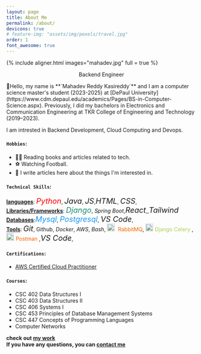 ```yaml
---
layout: page
title: About Me
permalink: /about/
devicons: true
# feature-img: "assets/img/pexels/travel.jpg"
order: 1
font_awesome: true
---
```

{% include aligner.html images="mahadev.jpg" full = true %} 

<p style="text-align:center;">Backend Engineer</p>
👋Hello, my name is **`Mahadev Reddy Kasireddy`** and I am a computer science master's student (2023-2025) at [DePaul University](https://www.cdm.depaul.edu/academics/Pages/BS-in-Computer-Science.aspx). Previously, I did my bachelors in Electronics and Communication Engineering at TKR College of Engineering and Technology (2019–2023).

I am intrested in Backend Development, Cloud Computing and Devops.

#### `Hobbies`:
* 🙇‍♂️ Reading books and articles related to tech.
* ⚽ Watching Football.
* 📝 I write articles here about the things I'm interested in.

#### `Technical Skills`:
 **<u>languages</u>**: <i style="color:red;font-size:20px;" class="devicon-python-plain-wordmark colored">Python</i>, <i class="devicon-java-plain-wordmark colored" style="font-size:20px;">Java</i>, <i class="devicon-javascript-plain colored" style="font-size:20px;">JS</i>,<i class="devicon-html5-plain-wordmark colored" style="font-size:20px;">HTML</i>, <i class="devicon-css3-plain-wordmark colored" style="font-size:20px;">CSS</i>,<i class="devicon-c-plain colored" style="font-size:20px;"></i> <br/>
 **<u>Libraries/Frameworks</u>**: <i class="devicon-django-plain-wordmark colored" style="font-size:20px;color:#1C8D73;">Django</i>, <i class="devicon-spring-plain colored">Spring Boot</i>,<i class="devicon-react-original-wordmark colored" style="font-size:20px;">React</i>,,<i class="devicon-tailwindcss-plain colored" style="font-size:20px;">Tailwind</i><br/> 
  **<u>Databases</u>**:<i class="devicon-mysql-plain-wordmark colored" style="font-size:20px;color:#1B98F5;">Mysql</i>, <i class="devicon-postgresql-plain-wordmark colored" style="font-size:20px;color:#1B98F5">Postgresql</i>, <i class="devicon-vscode-plain colored" style="font-size:20px;">VS Code</i>,<br>**<u>Tools</u>**: <i class="devicon-git-plain-wordmark colored" style="font-size:20px;">Git</i>, <i class="fa-brands fa-github" style="font-size:20px;"></i>Github, 
 <i class="devicon-docker-plain colored">Docker</i>, <i class="devicon-amazonwebservices-original colored">AWS</i>, <i class="devicon-bash-plain">Bash</i>, <img style="padding:0;margin-right:5px;vertical-align:baselinew;width:20px" src="https://static-00.iconduck.com/assets.00/rabbitmq-icon-484x512-s9lfaapn.png"/> <span style="color:#f76300;">RabbitMQ</span>, <img style="padding:0;margin-right:5px;vertical-align:baselinew;width:20px" src="https://docs.celeryq.dev/en/main/_static/celery_512.png"/><span style="color:#a9cc54;">Django Celery</span>  ,<img style="padding:0;margin-right:5px;vertical-align:baselinew;width:20px" src="https://www.svgrepo.com/show/354202/postman-icon.svg"/><span style="color:#f76300;">Postman</span>  ,<i class="devicon-vscode-plain colored" style="font-size:20px;">VS Code</i>,<br>
#### `Certifications`:
* [AWS Certified Cloud Practitioner](https://www.credly.com/badges/b31b5a44-7dcf-4643-96ed-412fda2cb325)

#### `Courses`:
*  CSC 402 Data Structures I
*  CSC 403 Data Structures II
*  CSC 406 Systems I
*  CSC 453 Principles of Database Management Systems
*  CSC 447 Concepts of Programming Languages
*  Computer Networks

**check out [my work](/portfolio/)**<br>
**If you have any questions, you can [contact me](mailto:Mahadev.clever@gmail.com)**